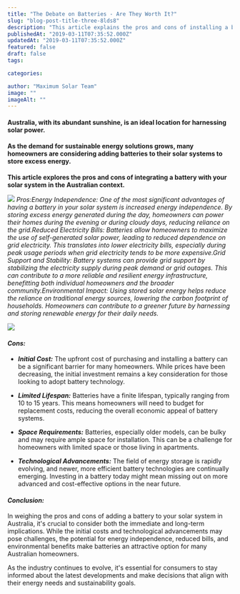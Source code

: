 ```yaml
---
title: "The Debate on Batteries - Are They Worth It?"
slug: "blog-post-title-three-8lds8"
description: "This article explains the pros and cons of installing a battery to your solar system in Australia."
publishedAt: "2019-03-11T07:35:52.000Z"
updatedAt: "2019-03-11T07:35:52.000Z"
featured: false
draft: false
tags:

categories:

author: "Maximum Solar Team"
image: ""
imageAlt: ""
---
```


#### **Australia, with its abundant sunshine, is an ideal location for harnessing solar power.**

#### **As the demand for sustainable energy solutions grows, many homeowners are considering adding batteries to their solar systems to store excess energy.**

**This article explores the pros and cons of integrating a battery with your solar system in the Australian context.**

![](/images/blog/image-30.jpg)
*Pros:Energy Independence: One of the most significant advantages of having a battery in your solar system is increased energy independence. By storing excess energy generated during the day, homeowners can power their homes during the evening or during cloudy days, reducing reliance on the grid.Reduced Electricity Bills: Batteries allow homeowners to maximize the use of self-generated solar power, leading to reduced dependence on grid electricity. This translates into lower electricity bills, especially during peak usage periods when grid electricity tends to be more expensive.Grid Support and Stability: Battery systems can provide grid support by stabilizing the electricity supply during peak demand or grid outages. This can contribute to a more reliable and resilient energy infrastructure, benefitting both individual homeowners and the broader community.Environmental Impact: Using stored solar energy helps reduce the reliance on traditional energy sources, lowering the carbon footprint of households. Homeowners can contribute to a greener future by harnessing and storing renewable energy for their daily needs.*

![](/images/blog/image-31.jpg)

#### **_Cons:_**

*   **_Initial Cost:_** The upfront cost of purchasing and installing a battery can be a significant barrier for many homeowners. While prices have been decreasing, the initial investment remains a key consideration for those looking to adopt battery technology.
    

*   **_Limited Lifespan:_** Batteries have a finite lifespan, typically ranging from 10 to 15 years. This means homeowners will need to budget for replacement costs, reducing the overall economic appeal of battery systems.
    

*   **_Space Requirements:_** Batteries, especially older models, can be bulky and may require ample space for installation. This can be a challenge for homeowners with limited space or those living in apartments.
    

*   **_Technological Advancements:_** The field of energy storage is rapidly evolving, and newer, more efficient battery technologies are continually emerging. Investing in a battery today might mean missing out on more advanced and cost-effective options in the near future.
    

#### **_Conclusion:_**

In weighing the pros and cons of adding a battery to your solar system in Australia, it's crucial to consider both the immediate and long-term implications. While the initial costs and technological advancements may pose challenges, the potential for energy independence, reduced bills, and environmental benefits make batteries an attractive option for many Australian homeowners.

As the industry continues to evolve, it's essential for consumers to stay informed about the latest developments and make decisions that align with their energy needs and sustainability goals.
